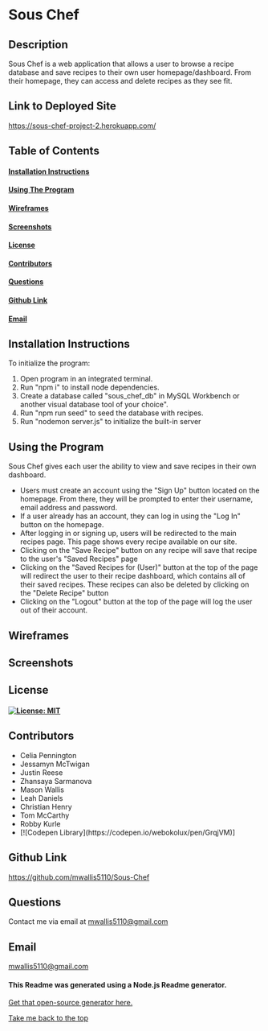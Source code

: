 # Sous Chef

## Description 
Sous Chef is a web application that allows a user to browse a recipe database and save recipes to their own user homepage/dashboard. From their homepage, they can access and delete recipes as they see fit.

## Link to Deployed Site
https://sous-chef-project-2.herokuapp.com/

## Table of Contents
#### [Installation Instructions](#installation-instructions)<br>
#### [Using The Program](#using-the-program)<br>
#### [Wireframes](#wireframes)<br>
#### [Screenshots](#screenshots)<br>
#### [License](#license)<br>
#### [Contributors](#how-to-contribute)<br>
#### [Questions](#questions)<br>
#### [Github Link](#github-link)<br>
#### [Email](#email)<br>

## Installation Instructions
To initialize the program:
<ol>
 <li>Open program in an integrated terminal.</li>
 <li>Run "npm i" to install node dependencies.</li>
 <li>Create a database called "sous_chef_db" in MySQL Workbench or another visual database tool of your choice".</li>
 <li>Run "npm run seed" to seed the database with recipes.</li>
 <li>Run "nodemon server.js" to initialize the built-in server</li>
</ol>

## Using the Program
Sous Chef gives each user the ability to view and save recipes in their own dashboard.
<ul>
<li>Users must create an account using the "Sign Up" button located on the homepage. From there, they will be prompted to enter their username, email address and password.</li>
<li>If a user already has an account, they can log in using the "Log In" button on the homepage.</li>
<li>After logging in or signing up, users will be redirected to the main recipes page. This page shows every recipe available on our site.</li>
<li>Clicking on the "Save Recipe" button on any recipe will save that recipe to the user's "Saved Recipes" page</li>
<li>Clicking on the "Saved Recipes for (User)" button at the top of the page will redirect the user to their recipe dashboard, which contains all of their saved recipes. These recipes can also be deleted by clicking on the "Delete Recipe" button</li>
<li>Clicking on the "Logout" button at the top of the page will log the user out of their account.</li>
</ul>

## Wireframes


## Screenshots


## License
#### [![License: MIT](https://img.shields.io/badge/License-MIT-yellow.svg)](https://opensource.org/licenses/MIT)

## Contributors

<ul>
 <li>Celia Pennington</li>
 <li>Jessamyn McTwigan</li>
 <li>Justin Reese</li>
 <li>Zhansaya Sarmanova</li>
 <li>Mason Wallis</li>
 <li>Leah Daniels</li>
 <li>Christian Henry</li>
 <li>Tom McCarthy</li>
 <li>Robby Kurle</li>
 <li>[![Codepen Library](https://codepen.io/webokolux/pen/GrqjVM)]
</ul>

## Github Link
https://github.com/mwallis5110/Sous-Chef

## Questions
Contact me via email at mwallis5110@gmail.com

## Email
mwallis5110@gmail.com
  

#### This Readme was generated using a Node.js Readme generator. 
[Get that open-source generator here.](git@github.com:mwallis5110/Readme_Generator_HW_09.git)

[Take me back to the top](#sous-chef)
